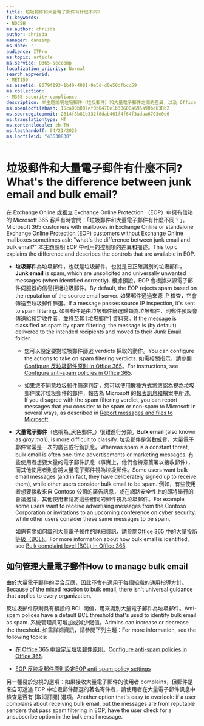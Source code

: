 ```yaml
---
title: 垃圾郵件和大量電子郵件有什麼不同?
f1.keywords:
- NOCSH
ms.author: chrisda
author: chrisda
manager: dansimp
ms.date: ''
audience: ITPro
ms.topic: article
ms.service: O365-seccomp
localization_priority: Normal
search.appverid:
- MET150
ms.assetid: 8079f193-1b40-4081-9e5d-d0e50dfbcc59
ms.collection:
- M365-security-compliance
description: 本主題說明垃圾郵件（垃圾郵件）和大量電子郵件之間的差異，以及 Office 365 中的相關控制項。
ms.openlocfilehash: 15ca00b007ef0b8470e1b30608a695a90bd638b2
ms.sourcegitcommit: 2614f8b81b332f8dab461f4f64f3adaa6703e0d6
ms.translationtype: MT
ms.contentlocale: zh-TW
ms.lasthandoff: 04/21/2020
ms.locfileid: "43630830"
---
```

# <a name="whats-the-difference-between-junk-email-and-bulk-email"></a><span data-ttu-id="84db0-103">垃圾郵件和大量電子郵件有什麼不同?</span><span class="sxs-lookup"><span data-stu-id="84db0-103">What's the difference between junk email and bulk email?</span></span>

<span data-ttu-id="84db0-104">在 Exchange Online 或獨立 Exchange Online Protection （EOP）中擁有信箱的 Microsoft 365 客戶有時會問：「垃圾郵件和大量電子郵件有什麼不同？」。</span><span class="sxs-lookup"><span data-stu-id="84db0-104">Microsoft 365 customers with mailboxes in Exchange Online or standalone Exchange Online Protection (EOP) customers without Exchange Online mailboxes sometimes ask: "what's the difference between junk email and bulk email?"</span></span> <span data-ttu-id="84db0-105">本主題說明 EOP 中可用的控制項的差異和描述。</span><span class="sxs-lookup"><span data-stu-id="84db0-105">This topic explains the difference and describes the controls that are available in EOP.</span></span>

- <span data-ttu-id="84db0-106">**垃圾郵件**為垃圾郵件，也就是垃圾郵件，也就是已正確識別的垃圾郵件。</span><span class="sxs-lookup"><span data-stu-id="84db0-106">**Junk email** is spam, which are unsolicited and universally unwanted messages (when identified correctly).</span></span> <span data-ttu-id="84db0-107">根據預設，EOP 會根據來源電子郵件伺服器的信譽拒絕垃圾郵件。</span><span class="sxs-lookup"><span data-stu-id="84db0-107">By default, the EOP rejects spam based on the reputation of the source email server.</span></span> <span data-ttu-id="84db0-108">如果郵件通過來源 IP 檢查，它會傳送至垃圾郵件篩選。</span><span class="sxs-lookup"><span data-stu-id="84db0-108">If a message passes source IP inspection, it's sent to spam filtering.</span></span> <span data-ttu-id="84db0-109">如果郵件是由垃圾郵件篩選歸類為垃圾郵件，則郵件預設會傳送給預定收件者，並移至其 [垃圾郵件] 資料夾。</span><span class="sxs-lookup"><span data-stu-id="84db0-109">If the message is classified as spam by spam filtering, the message is (by default) delivered to the intended recipients and moved to their Junk Email folder.</span></span>

  - <span data-ttu-id="84db0-110">您可以設定要對垃圾郵件篩選 verdicts 採取的動作。</span><span class="sxs-lookup"><span data-stu-id="84db0-110">You can configure the actions to take on spam filtering verdicts.</span></span> <span data-ttu-id="84db0-111">如需相關指示，請參閱[Configure 反垃圾郵件原則 In Office 365](configure-your-spam-filter-policies.md)。</span><span class="sxs-lookup"><span data-stu-id="84db0-111">For instructions, see [Configure anti-spam policies in Office 365](configure-your-spam-filter-policies.md).</span></span>

  - <span data-ttu-id="84db0-112">如果您不同意垃圾郵件篩選判定，您可以使用數種方式將您認為視為垃圾郵件或非垃圾郵件的郵件，報告為 Microsoft 的[報表訊息和](report-junk-email-messages-to-microsoft.md)檔案中所述。</span><span class="sxs-lookup"><span data-stu-id="84db0-112">If you disagree with the spam filtering verdict, you can report messages that you consider to be spam or non-spam to Microsoft in several ways, as described in [Report messages and files to Microsoft](report-junk-email-messages-to-microsoft.md).</span></span>

- <span data-ttu-id="84db0-113">**大量電子郵件**（也稱為_灰色郵件_）很難進行分類。</span><span class="sxs-lookup"><span data-stu-id="84db0-113">**Bulk email** (also known as _gray mail_), is more difficult to classify.</span></span> <span data-ttu-id="84db0-114">垃圾郵件是常數威脅，大量電子郵件常常是一次的廣告或行銷訊息。</span><span class="sxs-lookup"><span data-stu-id="84db0-114">Whereas spam is a constant threat, bulk email is often one-time advertisements or marketing messages.</span></span> <span data-ttu-id="84db0-115">有些使用者想要大量的電子郵件訊息（事實上，他們會特意簽署以接收郵件），而其他使用者則會將大量電子郵件視為垃圾郵件。</span><span class="sxs-lookup"><span data-stu-id="84db0-115">Some users want bulk email messages (and in fact, they have deliberately signed up to receive them), while other users consider bulk email to be spam.</span></span> <span data-ttu-id="84db0-116">例如，有些使用者想要接收來自 Contoso 公司的廣告訊息，或在網路安全性上的即將舉行的會議邀請，其他使用者請將這些相同的郵件視為垃圾郵件。</span><span class="sxs-lookup"><span data-stu-id="84db0-116">For example, some users want to receive advertising messages from the Contoso Corporation or invitations to an upcoming conference on cyber security, while other users consider these same messages to be spam.</span></span>

  <span data-ttu-id="84db0-117">如需有關如何識別大量電子郵件的詳細資訊，請參閱[Office 365 中的大量投訴等級（BCL）](bulk-complaint-level-values.md)。</span><span class="sxs-lookup"><span data-stu-id="84db0-117">For more information about how bulk email is identified, see [Bulk complaint level (BCL) in Office 365](bulk-complaint-level-values.md).</span></span>

## <a name="how-to-manage-bulk-email"></a><span data-ttu-id="84db0-118">如何管理大量電子郵件</span><span class="sxs-lookup"><span data-stu-id="84db0-118">How to manage bulk email</span></span>

<span data-ttu-id="84db0-119">由於大量電子郵件的混合反應，因此不會有適用于每個組織的通用指導方針。</span><span class="sxs-lookup"><span data-stu-id="84db0-119">Because of the mixed reaction to bulk email, there isn't universal guidance that applies to every organization.</span></span>

<span data-ttu-id="84db0-120">反垃圾郵件原則具有預設的 BCL 閾值，用來識別大量電子郵件為垃圾郵件。</span><span class="sxs-lookup"><span data-stu-id="84db0-120">Anti-spam polices have a default BCL threshold that's used to identify bulk email as spam.</span></span> <span data-ttu-id="84db0-121">系統管理員可增加或減少閾值。</span><span class="sxs-lookup"><span data-stu-id="84db0-121">Admins can increase or decrease the threshold.</span></span> <span data-ttu-id="84db0-122">如需詳細資訊，請參閱下列主題：</span><span class="sxs-lookup"><span data-stu-id="84db0-122">For more information, see the following topics:</span></span>

- <span data-ttu-id="84db0-123">[在 Office 365 中設定反垃圾郵件原則](configure-your-spam-filter-policies.md)。</span><span class="sxs-lookup"><span data-stu-id="84db0-123">[Configure anti-spam policies in Office 365](configure-your-spam-filter-policies.md).</span></span>

- [<span data-ttu-id="84db0-124">EOP 反垃圾郵件原則設定</span><span class="sxs-lookup"><span data-stu-id="84db0-124">EOP anti-spam policy settings</span></span>](recommended-settings-for-eop-and-office365-atp.md#eop-anti-spam-policy-settings)

<span data-ttu-id="84db0-125">另一種易於忽視的選項：如果接收大量電子郵件的使用者 complains，但郵件是來自可透過 EOP 中垃圾郵件篩選的著名寄件者，請使用者在大量電子郵件訊息中檢查是否有 [取消訂閱] 選項。</span><span class="sxs-lookup"><span data-stu-id="84db0-125">Another option that's easy to overlook: if a user complains about receiving bulk email, but the messages are from reputable senders that pass spam filtering in EOP, have the user check for a unsubscribe option in the bulk email message.</span></span>
